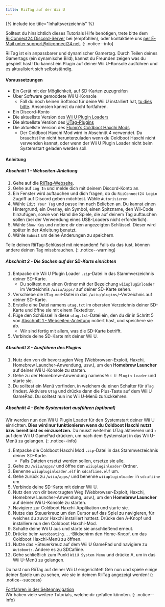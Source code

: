 ```yaml
---
title: RiiTag auf der Wii U
---
```


{% include toc title="Inhaltsverzeichnis" %}

Solltest du hinsichtlich dieses Tutorials Hilfe benötigen, trete bitte dem [RiiConnect24 Discord-Server](https://discord.gg/b4Y7jfD) bei (empfohlen), oder kontaktiere uns [per E-Mail unter support@riiconnect24.net](mailto:support@riiconnect24.net).
{: .notice--info}

RiiTag ist ein anpassbarer und dynamischer Gamertag. Durch Teilen deines Gamertags (ein dynamische Bild), kannst du Freunden zeigen was du gespielt hast! Du kannst ein Plugin auf deiner Wii U-Konsole ausführen und es aktualisiert sich selbstständig.

#### Voraussetzungen

- Ein Gerät mit der Möglichkeit, auf SD-Karten zuzugreifen
- Über Software gemoddete Wii U-Konsole
   - Fall du noch keinen Softmod für deine Wii U installiert hat, [tu dies bitte](https://wiiu.hacks.guide). Ansonsten kannst du nicht fortfahren.
- Ein Discord-Konto
- Die aktuellste Version des [Wii U Plugin Loaders](https://github.com/Maschell/WiiUPluginLoader/releases)
- Die aktuellste Version des [UTag-Plugins](https://github.com/RiiConnect24/UTag/releases)
- Die aktuellste Version des [Flump's Coldboot Haxchi Mods](https://www.dropbox.com/sh/gxkf72jia1adpyg/AACPMfGU2AyWUZmhU2awjSsca/Haxchi-CBHC%20Flump%20Mod.zip?dl=1)
   - Der Coldboot Haxchi Mod wird in Abschnitt 4 verwendet. Du brauchst ihn nicht herunterzuladen wenn du Coldboot Haxchi nicht verwenden kannst, oder wenn der Wii U Plugin Loader nicht beim Systemstart geladen werden soll.

#### Anleitung

##### Abschnitt 1 - Webseiten-Anleitung

1. Gehe auf die [RiiTag-Webseite](https://tag.rc24.xyz/).
2. Gehe auf `Log In` und melde dich mit deinem Discord-Konto an.
3. Ein Fenster wird auftauchen und dich fragen, ob du `RiiConnect24 Login` Zugriff auf Discord geben möchtest. Wähle `Autorisieren`.
4. Wähle `Edit Your Tag` und passe ihn nach Belieben an. Du kannst einen Hintergrund, ein Overlay, ein Symbol, einen Spitzname, den Wii-Code hinzufügen, sowie von Hand die Spiele, die auf deinem Tag auftauchen sollen (bei der Verwendung eines USB-Loaders nicht erforderlich).
5. Wähle `Show Key` und notiere dir den angezeigten Schlüssel. Dieser wird später in der Anleitung benutzt.
6. Wähle `Submit` um deine Änderungen zu speichern.

Teile deinen RiiTag-Schlüssel mit niemandem! Falls du das tust, können andere deinen Tag missbrauchen.
{: .notice--warning}

##### Abschnitt 2 - Die Sachen auf der SD-Karte einrichten

1. Entpacke die Wii U Plugin Loader `.zip`-Datei in das Stammverzeichnis deiner SD-Karte.
   - Du solltest nun einen Ordner mit der Bezeichung `wiiupluginloader` im Verzeichnis `/wiiu/apps/` auf deiner SD-Karte sehen.
2. Verschiebe die `UTag.mod`-Datei in das `/wiiu/plugins/`-Verzeichnis auf deiner SD-Karte.
3. Erstelle eine Datei namens `utag.txt` im obersten Verzeichnis deiner SD-Karte und öffne sie mit einem Texteditor.
4. Füge den Schlüssel in diese `utag.txt`-Datei ein, den du dir in Schritt 5 von [Abschnitt 1 - Webseiten-Anleitung](#section-i---website-instructions) notiert hast, und speichere sie ab.
   - Wir sind fertig mit allem, was die SD-Karte betrifft.
5. Verbinde deine SD-Karte mit deiner Wii U.

##### Abschnitt 3 - Ausführen des Plugins

1. Nutz den von dir bevorzugten Weg (Webbrowser-Exploit, Haxchi, Homebrew Launcher-Anwendung, usw.), um den **Homebrew Launcher** auf deiner Wii U-Konsole zu starten.
2. Gehe zu der Homebrew-Anwendung namens `Wii U Plugin Loader` und starte sie.
3. Du solltest ein Menü vorfinden, in welchem du einen Schalter für `UTag` findest. Aktiviere `UTag` und drücke dann die Plus-Taste auf dem Wii U GamePad. Du solltest nun ins Wii U-Menü zurückkehren.

##### Abschnitt 4 - Beim Systemstart ausführen (optional)

Wir werden nun den Wii U Plugin Loader für den Systemstart deiner Wii U einrichten. **Dies wird nur funktionieren wenn du Coldboot Haxchi nutzt bzw. bereit bist es einzusetzen.** Du musst weiterhin UTag aktivieren und + auf dem Wii U GamePad drücken, um nach dem Systemstart in das Wii U-Menü zu gelangen.
{: .notice--info}

1. Entpacke die Coldboot Haxchi Mod `.zip`-Datei in das Stammverzeichnis deiner SD-Karte.
   - Falls Dateien ersetzt werden sollen, ersetze sie alle.
2. Gehe zu `/wiiu/apps/` und öffne den `wiiupluginloader`-Ordner.
3. Benenne `wiiupluginloader.elf` in `sdcafiine.elf` um.
4. Gehe zurück zu `/wiiu/apps/` und benenne `wiiupluginloader` in `sdcafiine` um.
5. Verbinde deine SD-Karte mit deiner Wii U.
6. Nutz den von dir bevorzugten Weg (Webbrowser-Exploit, Haxchi, Homebrew Launcher-Anwendung, usw.), um den **Homebrew Launcher** auf deiner Wii U-Konsole zu starten.
6. Navigiere zur Coldboot Haxchi-Applikation und starte sie.
7. Nutze das Steuerkreuz um den Cursor auf das Spiel zu navigieren, für welches du zuvor Haxchi installiert hattest. Drücke den A-Knopf und installiere nun den Coldboot Haxchi-Mod.
8. Schalte deine Wii U aus und starte sie anschließend erneut.
9. Drücke beim `Autobooting...`-Bildschirm den Home-Knopf, um das Coldboot Haxchi-Menü zu öffnen.
10. Nutze das +Steuerkreuz auf dem Wii U GamePad und navigiere zu `Autoboot:`. Ändere es zu SDCafiine.
11. Gehe schließlich zum Punkt `WiiU System Menu` und drücke A, um in das Wii U-Menü zu gelangen.

Du hast nun RiiTag auf deiner Wii U eingerichtet! Geh nun und spiele einige deiner Spiele um zu sehen, wie sie in deinem RiiTag angezeigt werden!
{: .notice--success}

[Fortfahren in der Seitennavigation](site-navigation)<br> Wir haben viele weitere Tutorials, welche dir gefallen könnten.
{: .notice--info}

